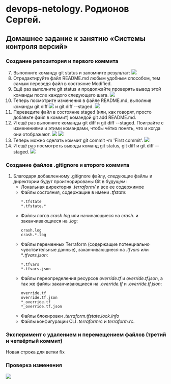 # devops-netology. Родионов Сергей.
## Домашнее задание к занятию «Системы контроля версий»
### Создание репозитория и первого коммита
7. Выполните команду git status и запомните результат:
![](02-git-01-vcs/img/01-07.png)
8. Отредактируйте файл README.md любым удобным способом, тем самым переведя файл в состояние Modified.
9. Ещё раз выполните git status и продолжайте проверять вывод этой команды после каждого следующего шага.
![](02-git-01-vcs/img/01-09.png)
10. Теперь посмотрите изменения в файле README.md, выполнив команды 
git diff
![](02-git-01-vcs/img/01-10-1.png)
и git diff --staged.
![](02-git-01-vcs/img/01-10-2.png)
11. Переведите файл в состояние staged (или, как говорят, просто добавьте файл в коммит) командой git add README.md.
12. И ещё раз выполните команды git diff и git diff --staged. Поиграйте с изменениями и этими командами, чтобы чётко понять, что и когда они отображают.
![](02-git-01-vcs/img/01-12-1.png)
![](02-git-01-vcs/img/01-12-2.png)
13. Теперь можно сделать коммит git commit -m 'First commit'.
![](02-git-01-vcs/img/01-13.png)
14. И ещё раз посмотреть выводы команд git status, git diff и git diff --staged.
![](02-git-01-vcs/img/01-14.png)

### Создание файлов .gitignore и второго коммита
1. Благодаря добавленному .gitignore файлу, следующие файлы и директории будут проигнорированы Git в будущем:
    - Локальная директория *.terraform/* и все ее содержимое
    - Файлы состояния, содержащие в имени *.tfstate*:
        ```gitignore
        *.tfstate
        *.tfstate.*
        ```
    - Файлы логов *crash.log* или начинающиеся на *crash.* и заканчивающиеся на *.log*:
        ```gitignore
        crash.log
        crash.*.log
        ```
    - Файлы переменных Terraform (содержащие потенциально чувствительные данные), заканчивающиеся на *.tfvars* или **.tfvars.json*:
        ```gitignore
        *.tfvars
        *.tfvars.json
        ```
    - Файлы переопределения ресурсов *override.tf* и *override.tf.json*, а так же файлы заканчивающиеся на *.override.tf* и *.override.tf.json*:
        ```gitignore
        override.tf
        override.tf.json
        *_override.tf 
        *_override.tf.json
        ```
    - Файлы блокировки *.terraform.tfstate.lock.info*
    - Файлы конфигурации CLI *.terraformrc* и *terraform.rc*.

### Эксперимент с удалением и перемещением файлов (третий и четвёртый коммит)

Новая строка для ветки fix

### Проверка изменения

![](02-git-01-vcs/img/04-01.png)